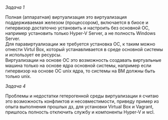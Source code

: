 *Задача 1*  

Полная (аппаратная) виртуализация это виртуализация поддерживаемая железом (процессором), включается в биосе и гипервизор достаточно установить и настроить без основной ОС, например установить только Hyper-V Server, а не полность Windows Server.  
Для паравиртуализации же требуется установка ОС, к таким можно отнести Virtul Box, который устанавливается в среде основной системы и использует ее ресурсы.  
Виртуализации на основе ОС это возможность создавать виртуальные машина только на основе ядра основной системы, например если гипервизор на основе ОС unix ядра, то системы на ВМ должны быть только unix.  

*Задача 4*  

Проблемы и недостатки гетерогенной среды виртуализации я считаю это возможность конфликтов и несовместимости, приведу пример из опыта выполнения прошлых дз, для установки Virtual Box и Vagrant, пришлось полность отключить службу и компоненты Hyper-V и wcl.  


